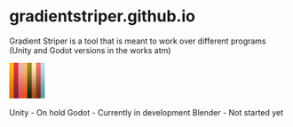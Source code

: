 # gradientstriper.github.io

Gradient Striper is a tool that is meant to work over different programs (Unity and Godot versions in the works atm)

![alt text](https://raw.githubusercontent.com/GradientStriper/gradientstriper.github.io/refs/heads/main/Images/8.png)

Unity - On hold
Godot - Currently in development
Blender - Not started yet
